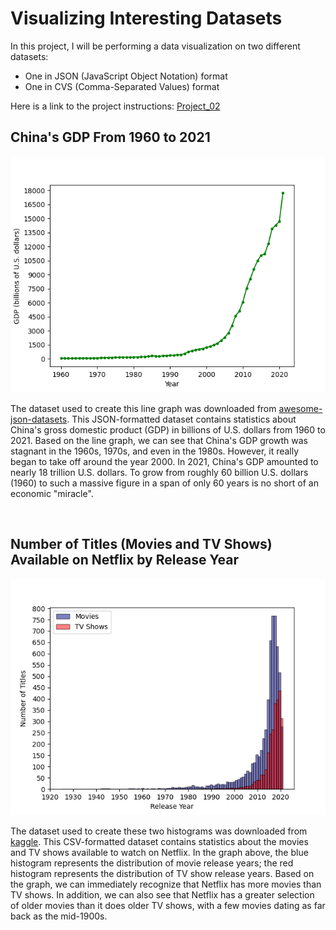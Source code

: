 # Visualizing Interesting Datasets

In this project, I will be performing a data visualization on two different datasets: 
* One in JSON (JavaScript Object Notation) format
* One in CVS (Comma-Separated Values) format

Here is a link to the project instructions: [Project_02](https://github.com/mikeizbicki/cmc-csci040/tree/2022fall/project_02)

## China's GDP From 1960 to 2021
![](china_gdp_over_time.png)

The dataset used to create this line graph was downloaded from [awesome-json-datasets](https://github.com/jdorfman/awesome-json-datasets#gdp). This JSON-formatted dataset contains statistics about China's gross domestic product (GDP) in billions of U.S. dollars from 1960 to 2021. Based on the line graph, we can see that China's GDP growth was stagnant in the 1960s, 1970s, and even in the 1980s. However, it really began to take off around the year 2000. In 2021, China's GDP amounted to nearly 18 trillion U.S. dollars. To grow from roughly 60 billion U.S. dollars (1960) to such a massive figure in a span of only 60 years is no short of an economic "miracle". 

<br/>

## Number of Titles (Movies and TV Shows) Available on Netflix by Release Year
![](netflix_titles_by_release_year.png)

The dataset used to create these two histograms was downloaded from [kaggle](https://www.kaggle.com/datasets/shivamb/netflix-shows?resource=download). This CSV-formatted dataset contains statistics about the movies and TV shows available to watch on Netflix. In the graph above, the blue histogram represents the distribution of movie release years; the red histogram represents the distribution of TV show release years. Based on the graph, we can immediately recognize that Netflix has more movies than TV shows. In addition, we can also see that Netflix has a greater selection of older movies than it does older TV shows, with a few movies dating as far back as the mid-1900s.  
